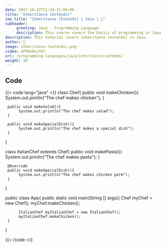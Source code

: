 ```yaml
---
date: 2017-10-22T11:34:31-04:00
title: "Inheritance (Extends)"
seo_title: "Inheritance (Extends) | Java | 🦒"
subheader:
     greeting: Java - Programming Language
     description: This course covers the basics of programming in Java. Work your way through the videos/articles and I'll teach you everything you need to know to start your programming journey!
description: This tutorial covers inheritance (extends) in Java.
author: 🦒
image: inheritance-(extends).png
video: ePFWoOnyYHc
url: /programming-languages/java/inheritance-extends/
weight: 34
---
```


## Code

{{< code lang="java" >}}
class Chef{
     public void makeChicken(){
          System.out.println("The chef makes chicken");
     }

     public void makeSalad(){
          System.out.println("The chef makes salad");
     }

     public void makeSpecialDish(){
          System.out.println("The chef makes a special dish");
     }
}

class ItalianChef extends Chef{
     public void makePasta(){
          System.out.println("The chef makes pasta");
     }

     @Override
     public void makeSpecialDish(){
          System.out.println("The chef makes chicken parm");
     }
}

public class App{
     public static void main(String [] args){
          Chef myChef = new Chef();
          myChef.makeChicken();

          ItalianChef myItalianChef = new ItalianChef();
          myItalianChef.makeChicken();
     }
}

{{< /code >}}